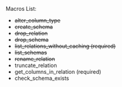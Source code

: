 Macros List:
* ~~alter_column_type~~
* ~~create_schema~~
* ~~drop_relation~~
* ~~drop_schema~~
* ~~list_relations_without_caching (required)~~ 
* ~~list_schemas~~
* ~~rename_relation~~
* truncate_relation
* get_columns_in_relation (required)
* check_schema_exists